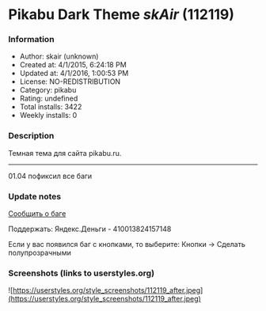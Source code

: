 # Pikabu Dark Theme *skAir* (112119)

### Information
- Author: skair (unknown)
- Created at: 4/1/2015, 6:24:18 PM
- Updated at: 4/1/2016, 1:00:53 PM
- License: NO-REDISTRIBUTION
- Category: pikabu
- Rating: undefined
- Total installs: 3422
- Weekly installs: 0


### Description
Темная тема для сайта pikabu.ru.
__________________________


01.04 пофиксил все баги

### Update notes
<a href="https://vk.com/im?sel=76685974">Сообщить о баге</a>

Поддержать: 
Яндекс.Деньги - 410013824157148

Если у вас появился баг с кнопками, то выберите: Кнопки -> Сделать полупрозрачными

### Screenshots (links to userstyles.org)
![https://userstyles.org/style_screenshots/112119_after.jpeg](https://userstyles.org/style_screenshots/112119_after.jpeg)


